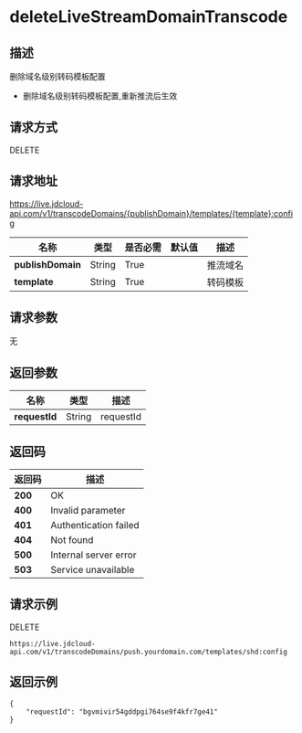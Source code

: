 # deleteLiveStreamDomainTranscode


## 描述
删除域名级别转码模板配置
- 删除域名级别转码模板配置,重新推流后生效


## 请求方式
DELETE

## 请求地址
https://live.jdcloud-api.com/v1/transcodeDomains/{publishDomain}/templates/{template}:config

|名称|类型|是否必需|默认值|描述|
|---|---|---|---|---|
|**publishDomain**|String|True| |推流域名|
|**template**|String|True| |转码模板|

## 请求参数
无


## 返回参数
|名称|类型|描述|
|---|---|---|
|**requestId**|String|requestId|


## 返回码
|返回码|描述|
|---|---|
|**200**|OK|
|**400**|Invalid parameter|
|**401**|Authentication failed|
|**404**|Not found|
|**500**|Internal server error|
|**503**|Service unavailable|

## 请求示例
DELETE
```
https://live.jdcloud-api.com/v1/transcodeDomains/push.yourdomain.com/templates/shd:config
```

## 返回示例
```
{
    "requestId": "bgvmivir54gddpgi764se9f4kfr7ge41"
}
```
